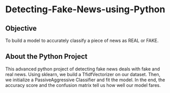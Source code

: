 # Detecting-Fake-News-using-Python

## Objective
To build a model to accurately classify a piece of news as REAL or FAKE.

## About the Python Project
This advanced python project of detecting fake news deals with fake and real news. 
Using sklearn, we build a TfidfVectorizer on our dataset. 
Then, we initialize a PassiveAggressive Classifier and fit the model. 
In the end, the accuracy score and the confusion matrix tell us how well our model fares.

 
